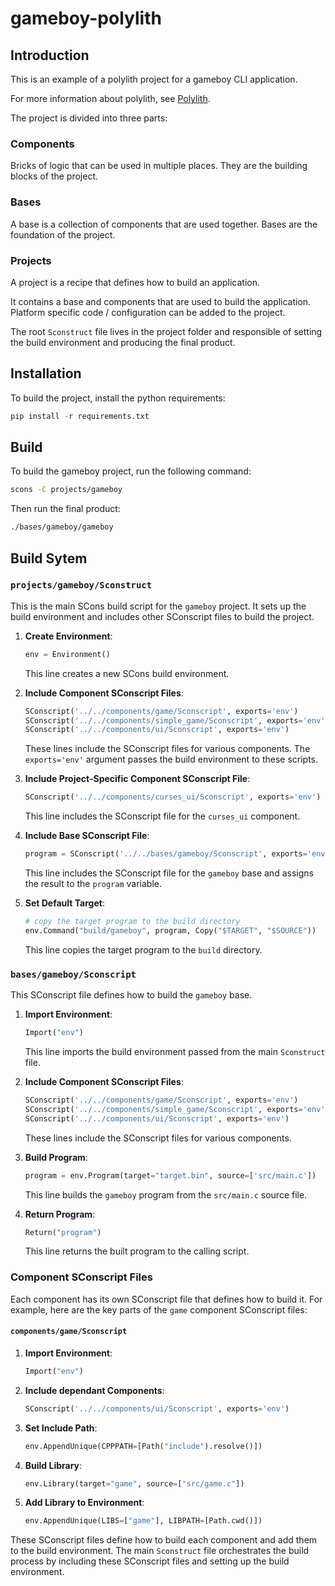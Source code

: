 # gameboy-polylith

## Introduction

This is an example of a polylith project for a gameboy CLI application.

For more information about polylith, see [Polylith](https://polylith.gitbook.io/polylith).

The project is divided into three parts:

### Components

Bricks of logic that can be used in multiple places. They are the building blocks of the project.

### Bases

A base is a collection of components that are used together. Bases are the foundation of the project.

### Projects

A project is a recipe that defines how to build an application.

It contains a base and components that are used to build the application.
Platform specific code / configuration can be added to the project.

The root `Sconstruct` file lives in the project folder and responsible of setting the build environment and producing the final product.

## Installation

To build the project, install the python requirements:

```py
pip install -r requirements.txt
```

## Build

To build the gameboy project, run the following command:

```sh
scons -C projects/gameboy
```

Then run the final product:

```sh
./bases/gameboy/gameboy
```

## Build Sytem

### `projects/gameboy/Sconstruct`

This is the main SCons build script for the `gameboy` project. It sets up the build environment and includes other SConscript files to build the project.

1. **Create Environment**:

    ```py
    env = Environment()
    ```

    This line creates a new SCons build environment.

2. **Include Component SConscript Files**:

    ```py
    SConscript('../../components/game/Sconscript', exports='env')
    SConscript('../../components/simple_game/Sconscript', exports='env')
    SConscript('../../components/ui/Sconscript', exports='env')
    ```

    These lines include the SConscript files for various components. The `exports='env'` argument passes the build environment to these scripts.

3. **Include Project-Specific Component SConscript File**:

    ```py
    SConscript('../../components/curses_ui/Sconscript', exports='env')
    ```

    This line includes the SConscript file for the `curses_ui` component.

4. **Include Base SConscript File**:

    ```py
    program = SConscript('../../bases/gameboy/Sconscript', exports='env')
    ```

    This line includes the SConscript file for the `gameboy` base and assigns the result to the `program` variable.

5. **Set Default Target**:

    ```py
    # copy the target program to the build directory
    env.Command("build/gameboy", program, Copy("$TARGET", "$SOURCE"))
    ```

    This line copies the target program to the `build` directory.

### `bases/gameboy/Sconscript`

This SConscript file defines how to build the `gameboy` base.

1. **Import Environment**:

    ```py
    Import("env")
    ```

    This line imports the build environment passed from the main `Sconstruct` file.

2. **Include Component SConscript Files**:

    ```py
    SConscript('../../components/game/Sconscript', exports='env')
    SConscript('../../components/simple_game/Sconscript', exports='env')
    SConscript('../../components/ui/Sconscript', exports='env')
    ```

    These lines include the SConscript files for various components.

3. **Build Program**:

    ```py
    program = env.Program(target="target.bin", source=['src/main.c'])
    ```

    This line builds the `gameboy` program from the `src/main.c` source file.

4. **Return Program**:

    ```py
    Return("program")
    ```

    This line returns the built program to the calling script.

### Component SConscript Files

Each component has its own SConscript file that defines how to build it. For example, here are the key parts of the `game` component SConscript files:

#### `components/game/Sconscript`

1. **Import Environment**:

    ```py
    Import("env")
    ```

2. **Include dependant Components**:

    ```py
    SConscript('../../components/ui/Sconscript', exports='env')
    ```

3. **Set Include Path**:

    ```py
    env.AppendUnique(CPPPATH=[Path("include").resolve()])
    ```

4. **Build Library**:

    ```py
    env.Library(target="game", source=["src/game.c"])
    ```

5. **Add Library to Environment**:

    ```py
    env.AppendUnique(LIBS=["game"], LIBPATH=[Path.cwd()])
    ```

These SConscript files define how to build each component and add them to the build environment. The main `Sconstruct` file orchestrates the build process by including these SConscript files and setting up the build environment.
